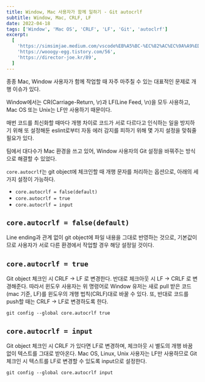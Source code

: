 ```yaml
---
title: Window, Mac 사용자가 함께 일하기 - Git autocrlf
subtitle: Window, Mac, CRLF, LF
date: 2022-04-18
tags: ['Window', 'Mac OS', 'CRLF', 'LF', 'Git', 'autoclrf']
excerpt:
  [
    'https://simsimjae.medium.com/vscode%EB%A5%BC-%EC%82%AC%EC%9A%A9%ED%95%A0%EB%95%8C-%EC%9C%88%EB%8F%84%EC%9A%B0%EC%9D%98-crlf%EC%99%80-%EB%A7%A5%EC%9D%98-lf-%EB%AC%B8%EC%A0%9C-%ED%95%B4%EA%B2%B0-51ba3fb76cc3',
    'https://wooogy-egg.tistory.com/56',
    'https://director-joe.kr/89',
  ]
---
```


종종 Mac, Window 사용자가 함께 작업할 때 자주 마주칠 수 있는 대표적인 문제로 개행 이슈가 있다.

Window에서는 CR(Carriage-Return, \r)과 LF(Line Feed, \n)을 모두 사용하고, Mac OS 또는 Unix는 LF만 사용하기 때문이다.

매번 코드를 최신화할 때마다 개행 차이로 코드가 서로 다르다고 인식하는 일을 방지하기 위해 또 설정해둔 eslint로부터 자동 에러 감지를 피하기 위해 몇 가지 설정을 맞춰줄 필요가 있다.

팀에서 대다수가 Mac 환경을 쓰고 있어, Window 사용자의 Git 설정을 바꿔주는 방식으로 해결할 수 있었다.

`core.autocrlf`는 git object에 체크인할 때 개행 문자를 처리하는 옵션으로, 아래의 세 가지 설정이 가능하다.

- `core.autocrlf = false(default)`
- `core.autocrlf = true`
- `core.autocrlf = input`

## `core.autocrlf = false(default)`

Line ending과 관계 없이 git object에 파일 내용을 그대로 반영하는 것으로, 기본값이므로 사용자가 서로 다른 환경에서 작업할 경우 해당 설정일 것이다.

## `core.autocrlf = true`

Git object 체크인 시 CRLF -> LF 로 변경한다. 반대로 체크아웃 시 LF -> CRLF 로 변경해준다. 따라서 윈도우 사용자는 위 명령어로 Window 유저는 새로 pull 받은 코드(mac 기준, LF)를 윈도우의 개행 법칙(CRLF)대로 바꿀 수 있다. 또, 반대로 코드를 push할 때는 CRLF -> LF로 변경하도록 한다.

```
git config --global core.autocrlf true
```

## `core.autocrlf = input`

Git object 체크인 시 CRLF 가 있다면 LF로 변경하며, 체크아웃 시 별도의 개행 바꿈 없이 텍스트를 그대로 받아온다. Mac OS, Linux, Unix 사용자는 LF만 사용하므로 Git 체크인 시 텍스트를 LF로 변경할 수 있도록 input으로 설정한다.

```
git config --global core.autocrlf input
```
